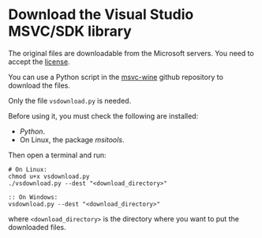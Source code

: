 Download the Visual Studio MSVC/SDK library
===========================================

The original files are downloadable from the Microsoft servers. You
need to accept the [license](
https://go.microsoft.com/fwlink/?LinkId=2179911).

You can use a Python script in the [msvc-wine](
https://github.com/mstorsjo/msvc-wine) github repository to download the files.

Only the file `vsdownload.py` is needed.

Before using it, you must check the following are installed:

- _Python_.
- On Linux, the package _msitools_.
	
Then open a terminal and run:

	# On Linux:
	chmod u+x vsdownload.py
	./vsdownload.py --dest "<download_directory>"
	
	:: On Windows:
	vsdownload.py --dest "<download_directory>"

where `<download_directory>` is the directory where you want to put the
downloaded files.

